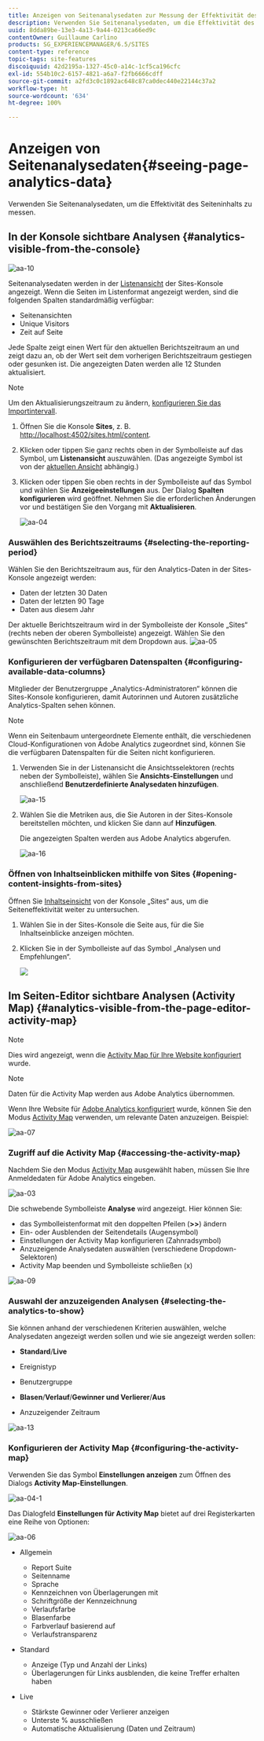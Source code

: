 ```yaml
---
title: Anzeigen von Seitenanalysedaten zur Messung der Effektivität des Seiteninhalts
description: Verwenden Sie Seitenanalysedaten, um die Effektivität des Seiteninhalts zu messen.
uuid: 8dda89be-13e3-4a13-9a44-0213ca66ed9c
contentOwner: Guillaume Carlino
products: SG_EXPERIENCEMANAGER/6.5/SITES
content-type: reference
topic-tags: site-features
discoiquuid: 42d2195a-1327-45c0-a14c-1cf5ca196cfc
exl-id: 554b10c2-6157-4821-a6a7-f2fb6666cdff
source-git-commit: a2fd3c0c1892ac648c87ca0dec440e22144c37a2
workflow-type: ht
source-wordcount: '634'
ht-degree: 100%

---
```


# Anzeigen von Seitenanalysedaten{#seeing-page-analytics-data}

Verwenden Sie Seitenanalysedaten, um die Effektivität des Seiteninhalts zu messen.

## In der Konsole sichtbare Analysen {#analytics-visible-from-the-console}

![aa-10](assets/aa-10.png)

Seitenanalysedaten werden in der [Listenansicht](/help/sites-authoring/basic-handling.md#list-view) der Sites-Konsole angezeigt. Wenn die Seiten im Listenformat angezeigt werden, sind die folgenden Spalten standardmäßig verfügbar:

* Seitenansichten
* Unique Visitors
* Zeit auf Seite

Jede Spalte zeigt einen Wert für den aktuellen Berichtszeitraum an und zeigt dazu an, ob der Wert seit dem vorherigen Berichtszeitraum gestiegen oder gesunken ist. Die angezeigten Daten werden alle 12 Stunden aktualisiert.

>[!NOTE]
>
>Um den Aktualisierungszeitraum zu ändern, [konfigurieren Sie das Importintervall](/help/sites-administering/adobeanalytics-connect.md#configuring-the-import-interval).

1. Öffnen Sie die Konsole **Sites**, z. B. [http://localhost:4502/sites.html/content](http://localhost:4502/sites.html/content).
1. Klicken oder tippen Sie ganz rechts oben in der Symbolleiste auf das Symbol, um **Listenansicht** auszuwählen. (Das angezeigte Symbol ist von der [aktuellen Ansicht](/help/sites-authoring/basic-handling.md#viewing-and-selecting-resources) abhängig.)

1. Klicken oder tippen Sie oben rechts in der Symbolleiste auf das Symbol und wählen Sie **Anzeigeeinstellungen** aus. Der Dialog **Spalten konfigurieren** wird geöffnet. Nehmen Sie die erforderlichen Änderungen vor und bestätigen Sie den Vorgang mit **Aktualisieren**.

   ![aa-04](assets/aa-04.png)

### Auswählen des Berichtszeitraums {#selecting-the-reporting-period}

Wählen Sie den Berichtszeitraum aus, für den Analytics-Daten in der Sites-Konsole angezeigt werden:

* Daten der letzten 30   Daten
* Daten der letzten 90 Tage
* Daten aus diesem Jahr

Der aktuelle Berichtszeitraum wird in der Symbolleiste der Konsole „Sites“ (rechts neben der oberen Symbolleiste) angezeigt. Wählen Sie den gewünschten Berichtszeitraum mit dem Dropdown aus.
![aa-05](assets/aa-05.png)

### Konfigurieren der verfügbaren Datenspalten {#configuring-available-data-columns}

Mitglieder der Benutzergruppe „Analytics-Administratoren“ können die Sites-Konsole konfigurieren, damit Autorinnen und Autoren zusätzliche Analytics-Spalten sehen können.

>[!NOTE]
>
>Wenn ein Seitenbaum untergeordnete Elemente enthält, die verschiedenen Cloud-Konfigurationen von Adobe Analytics zugeordnet sind, können Sie die verfügbaren Datenspalten für die Seiten nicht konfigurieren.

1. Verwenden Sie in der Listenansicht die Ansichtsselektoren (rechts neben der Symbolleiste), wählen Sie **Ansichts-Einstellungen** und anschließend **Benutzerdefinierte Analysedaten hinzufügen**.

   ![aa-15](assets/aa-15.png)

1. Wählen Sie die Metriken aus, die Sie Autoren in der Sites-Konsole bereitstellen möchten, und klicken Sie dann auf **Hinzufügen**.

   Die angezeigten Spalten werden aus Adobe Analytics abgerufen.

   ![aa-16](assets/aa-16.png)

### Öffnen von Inhaltseinblicken mithilfe von Sites {#opening-content-insights-from-sites}

Öffnen Sie [Inhaltseinsicht](/help/sites-authoring/content-insights.md) von der Konsole „Sites“ aus, um die Seiteneffektivität weiter zu untersuchen.

1. Wählen Sie in der Sites-Konsole die Seite aus, für die Sie Inhaltseinblicke anzeigen möchten.
1. Klicken Sie in der Symbolleiste auf das Symbol „Analysen und Empfehlungen“.

   ![](do-not-localize/chlimage_1-16a.png)

## Im Seiten-Editor sichtbare Analysen (Activity Map) {#analytics-visible-from-the-page-editor-activity-map}

>[!NOTE]
>
>Dies wird angezeigt, wenn die [Activity Map für Ihre Website konfiguriert](/help/sites-administering/adobeanalytics-connect.md#configuring-for-the-activity-map) wurde.

>[!NOTE]
>
>Daten für die Activity Map werden aus Adobe Analytics übernommen.

Wenn Ihre Website für [Adobe Analytics konfiguriert](/help/sites-administering/adobeanalytics-connect.md) wurde, können Sie den Modus [Activity Map](/help/sites-authoring/author-environment-tools.md#page-modes) verwenden, um relevante Daten anzuzeigen. Beispiel:

![aa-07](assets/aa-07.png)

### Zugriff auf die Activity Map {#accessing-the-activity-map}

Nachdem Sie den Modus [Activity Map](/help/sites-authoring/author-environment-tools.md#page-modes) ausgewählt haben, müssen Sie Ihre Anmeldedaten für Adobe Analytics eingeben.  

![aa-03](assets/aa-03.png)

Die schwebende Symbolleiste **Analyse** wird angezeigt. Hier können Sie:

* das Symbolleistenformat mit den doppelten Pfeilen (**>>**) ändern
* Ein- oder Ausblenden der Seitendetails (Augensymbol)
* Einstellungen der Activity Map konfigurieren (Zahnradsymbol)
* Anzuzeigende Analysedaten auswählen (verschiedene Dropdown-Selektoren)
* Activity Map beenden und Symbolleiste schließen (x)

![aa-09](assets/aa-09.png)

### Auswahl der anzuzeigenden Analysen {#selecting-the-analytics-to-show}

Sie können anhand der verschiedenen Kriterien auswählen, welche Analysedaten angezeigt werden sollen und wie sie angezeigt werden sollen:

* **Standard**/**Live**

* Ereignistyp
* Benutzergruppe
* **Blasen**/**Verlauf**/**Gewinner und Verlierer**/**Aus**

* Anzuzeigender Zeitraum

![aa-13](assets/aa-13.png)

### Konfigurieren der Activity Map {#configuring-the-activity-map}

Verwenden Sie das Symbol **Einstellungen anzeigen** zum Öffnen des Dialogs **Activity Map-Einstellungen**.

![aa-04-1](assets/aa-04-1.png)

Das Dialogfeld **Einstellungen für Activity Map** bietet auf drei Registerkarten eine Reihe von Optionen:  

![aa-06](assets/aa-06.png)

* Allgemein

   * Report Suite
   * Seitenname
   * Sprache
   * Kennzeichnen von Überlagerungen mit
   * Schriftgröße der Kennzeichnung
   * Verlaufsfarbe
   * Blasenfarbe
   * Farbverlauf basierend auf
   * Verlaufstransparenz

* Standard

   * Anzeige (Typ und Anzahl der Links)
   * Überlagerungen für Links ausblenden, die keine Treffer erhalten haben

* Live

   * Stärkste Gewinner oder Verlierer anzeigen
   * Unterste % ausschließen
   * Automatische Aktualisierung (Daten und Zeitraum)
